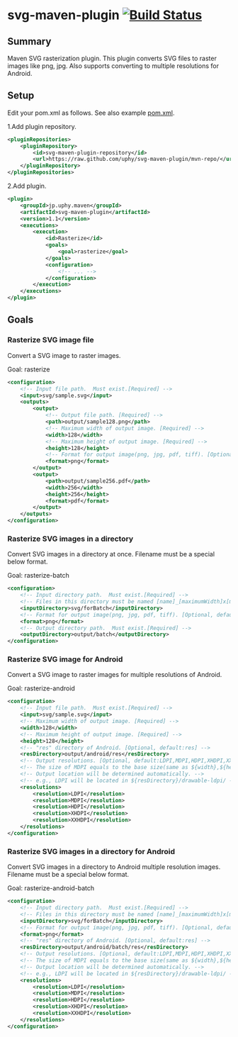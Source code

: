 # svg-maven-plugin [![Build Status](https://travis-ci.org/uphy/svg-maven-plugin.svg?branch=develop)](https://travis-ci.org/uphy/svg-maven-plugin)

## Summary

Maven SVG rasterization plugin.
This plugin converts SVG files to raster images like png, jpg. 
Also supports converting to multiple resolutions for Android.

## Setup

Edit your pom.xml as follows.
See also example [pom.xml](https://github.com/uphy/svg-maven-plugin/blob/develop/sample/pom.xml).

1.Add plugin repository.

```xml
<pluginRepositories>
    <pluginRepository>
        <id>svg-maven-plugin-repository</id>
        <url>https://raw.github.com/uphy/svg-maven-plugin/mvn-repo/</url>
    </pluginRepository>
</pluginRepositories>
```

2.Add plugin.

```xml
<plugin>
    <groupId>jp.uphy.maven</groupId>
    <artifactId>svg-maven-plugin</artifactId>
    <version>1.1</version>
    <executions>
        <execution>
            <id>Rasterize</id>
            <goals>
                <goal>rasterize</goal>
            </goals>
            <configuration>
                <!-- ... -->
            </configuration>
        </execution>
    </executions>
</plugin>
```

## Goals
### Rasterize SVG image file
Convert a SVG image to raster images.

Goal: rasterize
```xml
<configuration>
    <!-- Input file path.  Must exist.[Required] -->
    <input>svg/sample.svg</input>
    <outputs>
        <output>
            <!-- Output file path. [Required] -->
            <path>output/sample128.png</path>
            <!-- Maximum width of output image. [Required] -->
            <width>128</width>
            <!-- Maximum height of output image. [Required] -->
            <height>128</height>
            <!-- Format for output image(png, jpg, pdf, tiff). [Optional, default:png] -->
            <format>png</format>
        </output>
        <output>
            <path>output/sample256.pdf</path>
            <width>256</width>
            <height>256</height>
            <format>pdf</format>
        </output>
    </outputs>
</configuration>
```

### Rasterize SVG images in a directory
Convert SVG images in a directory at once.
Filename must be a special below format.

Goal: rasterize-batch
```xml
<configuration>
    <!-- Input directory path.  Must exist.[Required] -->
    <!-- Files in this directory must be named [name]_[maximumWidth]x[maximumHeight].svg -->
    <inputDirectory>svg/forBatch</inputDirectory>
    <!-- Format for output image(png, jpg, pdf, tiff). [Optional, default:png] -->
    <format>png</format>
    <!-- Output directory path.  Must exist.[Required] -->
    <outputDirectory>output/batch</outputDirectory>
</configuration>
```

### Rasterize SVG image for Android
Convert a SVG image to raster images for multiple resolutions of Android.

Goal: rasterize-android
```xml
<configuration>
    <!-- Input file path.  Must exist.[Required] -->
    <input>svg/sample.svg</input>
    <!-- Maximum width of output image. [Required] -->
    <width>128</width>
    <!-- Maximum height of output image. [Required] -->
    <height>128</height>
    <!-- "res" directory of Android. [Optional, default:res] -->
    <resDirectory>output/android/res</resDirectory>
    <!-- Output resolutions. [Optional, default:LDPI,MDPI,HDPI,XHDPI,XXHDPI] -->
    <!-- The size of MDPI equals to the base size(same as ${width},${height}}).-->
    <!-- Output location will be determined automatically. -->
    <!-- e.g., LDPI will be located in ${resDirectory}/drawable-ldpi/ -->
    <resolutions>
        <resolution>LDPI</resolution>
        <resolution>MDPI</resolution>
        <resolution>HDPI</resolution>
        <resolution>XHDPI</resolution>
        <resolution>XXHDPI</resolution>
    </resolutions>
</configuration>
```

### Rasterize SVG images in a directory for Android
Convert SVG images in a directory to Android multiple resolution images.
Filename must be a special below format. 
 
Goal: rasterize-android-batch
```xml
<configuration>
    <!-- Input directory path.  Must exist.[Required] -->
    <!-- Files in this directory must be named [name]_[maximumWidth]x[maximumHeight].svg -->
    <inputDirectory>svg/forBatch</inputDirectory>
    <!-- Format for output image(png, jpg, pdf, tiff). [Optional, default:png] -->
    <format>png</format>
    <!-- "res" directory of Android. [Optional, default:res] -->
    <resDirectory>output/android/batch/res</resDirectory>
    <!-- Output resolutions. [Optional, default:LDPI,MDPI,HDPI,XHDPI,XXHDPI] -->
    <!-- The size of MDPI equals to the base size(same as ${width},${height}}).-->
    <!-- Output location will be determined automatically. -->
    <!-- e.g., LDPI will be located in ${resDirectory}/drawable-ldpi/ -->
    <resolutions>
        <resolution>LDPI</resolution>
        <resolution>MDPI</resolution>
        <resolution>HDPI</resolution>
        <resolution>XHDPI</resolution>
        <resolution>XXHDPI</resolution>
    </resolutions>
</configuration>
```
